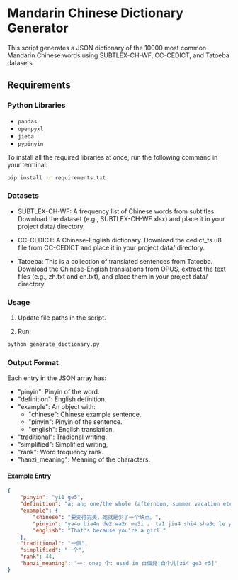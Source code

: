 # Mandarin Chinese Dictionary Generator

This script generates a JSON dictionary of the 10000 most common Mandarin Chinese words using SUBTLEX-CH-WF, CC-CEDICT, and Tatoeba datasets.

## Requirements

### Python Libraries
- `pandas`
- `openpyxl`
- `jieba`
- `pypinyin`

To install all the required libraries at once, run the following command in your terminal:
```bash
pip install -r requirements.txt
```

### Datasets
- SUBTLEX-CH-WF: A frequency list of Chinese words from subtitles. Download the dataset (e.g., SUBTLEX-CH-WF.xlsx) and place it in your project data/ directory.

- CC-CEDICT: A Chinese-English dictionary. Download the cedict_ts.u8 file from CC-CEDICT and place it in your project data/ directory.

- Tatoeba: This is a collection of translated sentences from Tatoeba. Download the Chinese-English translations from OPUS, extract the text files (e.g., zh.txt and en.txt), and place them in your project data/ directory.

### Usage

1. Update file paths in the script.

2. Run:
```bash
python generate_dictionary.py
```

### Output Format
Each entry in the JSON array has:
- "pinyin": Pinyin of the word.
- "definition": English definition.
- "example": An object with:
  - "chinese": Chinese example sentence.
  - "pinyin": Pinyin of the sentence.
  - "english": English translation.
- "traditional": Tradional writing.
- "simplified": Simplified writing,
- "rank": Word frequency rank.
- "hanzi_meaning": Meaning of the characters.


#### Example Entry
```json
{
    "pinyin": "yi1 ge5",
    "definition": "a; an; one/the whole (afternoon, summer vacation etc)/",
    "example": {
        "chinese": "要变得完美，她就是少了一个缺点。",
        "pinyin": "ya4o bia4n de2 wa2n me3i ， ta1 jiu4 shi4 sha3o le yi2 ge4 que1 dia3n 。",
        "english": "That's because you're a girl."
    },
    "traditional": "一個",
    "simplified": "一个",
    "rank": 44,
    "hanzi_meaning": "一: one; 个: used in 自個兒|自个儿[zi4 ge3 r5]"
}
```




